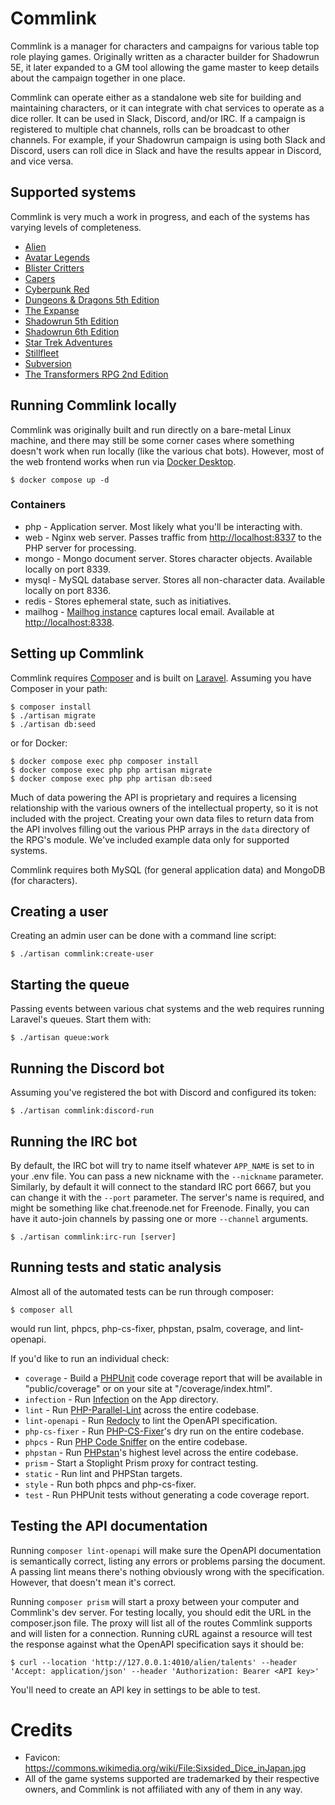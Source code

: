 # Commlink

Commlink is a manager for characters and campaigns for various table top role
playing games. Originally written as a character builder for Shadowrun 5E, it
later expanded to a GM tool allowing the game master to keep details about the
campaign together in one place.

Commlink can operate either as a standalone web site for building and
maintaining characters, or it can integrate with chat services to operate as
a dice roller. It can be used in Slack, Discord, and/or IRC. If a campaign is
registered to multiple chat channels, rolls can be broadcast to other channels.
For example, if your Shadowrun campaign is using both Slack and Discord, users
can roll dice in Slack and have the results appear in Discord, and vice versa.

## Supported systems

Commlink is very much a work in progress, and each of the systems has varying
levels of completeness.

* [Alien](https://freeleaguepublishing.com/games/alien/)
* [Avatar Legends](https://magpiegames.com/pages/avatar-legends)
* [Blister Critters](https://stillfleet.com/games/blister_critters/)
* [Capers](https://www.nerdburgergames.com/capers)
* [Cyberpunk Red](https://rtalsoriangames.com/cyberpunk/)
* [Dungeons & Dragons 5th Edition](https://dnd.wizards.com/)
* [The Expanse](https://greenroninstore.com/collections/the-expanse-rpg)
* [Shadowrun 5th Edition](https://www.catalystgamelabs.com/brands/shadowrun)
* [Shadowrun 6th Edition](https://www.catalystgamelabs.com/brands/shadowrun)
* [Star Trek Adventures](https://www.modiphius.net/collections/star-trek-adventures/star-trek_core)
* [Stillfleet](https://stillfleet.com/games/stillfleet/)
* [Subversion](https://www.fraggingunicorns.com/subversion)
* [The Transformers RPG 2nd Edition](https://rpggeek.com/image/3884438/the-transformers-rpg-2nd-edition)

## Running Commlink locally

Commlink was originally built and run directly on a bare-metal Linux machine,
and there may still be some corner cases where something doesn't work when run
locally (like the various chat bots). However, most of the web frontend works
when run via [Docker Desktop](https://www.docker.com/).

```shell
$ docker compose up -d
```

### Containers
* php - Application server. Most likely what you'll be interacting with.
* web - Nginx web server. Passes traffic from [http://localhost:8337](http://localhost:8337) to the PHP server for processing.
* mongo - Mongo document server. Stores character objects. Available locally on port 8339.
* mysql - MySQL database server. Stores all non-character data. Available locally on port 8336.
* redis - Stores ephemeral state, such as initiatives.
* mailhog - [Mailhog instance](https://github.com/mailhog/MailHog) captures local email. Available at [http://localhost:8338](http://localhost:8338).

## Setting up Commlink

Commlink requires [Composer](https://getcomposer.org) and is built on
[Laravel](https://laravel.com). Assuming you have Composer in your path:

```shell
$ composer install
$ ./artisan migrate
$ ./artisan db:seed
```

or for Docker:
```shell
$ docker compose exec php composer install
$ docker compose exec php php artisan migrate
$ docker compose exec php php artisan db:seed
```

Much of data powering the API is proprietary and requires a licensing
relationship with the various owners of the intellectual property, so it is not
included with the project. Creating your own data files to return data from the
API involves filling out the various PHP arrays in the `data` directory of the
RPG's module. We've included example data only for supported systems.

Commlink requires both MySQL (for general application data) and MongoDB (for
characters).

## Creating a user

Creating an admin user can be done with a command line script:

```shell
$ ./artisan commlink:create-user
```

## Starting the queue

Passing events between various chat systems and the web requires running
Laravel's queues. Start them with:

```shell
$ ./artisan queue:work
```

## Running the Discord bot

Assuming you've registered the bot with Discord and configured its token:

```shell
$ ./artisan commlink:discord-run
```

## Running the IRC bot

By default, the IRC bot will try to name itself whatever `APP_NAME` is set to
in your .env file. You can pass a new nickname with the `--nickname` parameter.
Similarly, by default it will connect to the standard IRC port 6667, but you
can change it with the `--port` parameter. The server's name is required, and
might be something like chat.freenode.net for Freenode. Finally, you can have
it auto-join channels by passing one or more `--channel` arguments.

```shell
$ ./artisan commlink:irc-run [server]
```

## Running tests and static analysis

Almost all of the automated tests can be run through composer:

```shell
$ composer all
```
would run lint, phpcs, php-cs-fixer, phpstan, psalm, coverage, and
lint-openapi.

If you'd like to run an individual check:
* `coverage` - Build a [PHPUnit](https://phpunit.readthedocs.io/) code coverage
    report that will be available in "public/coverage" or on your site at
    "<host>/coverage/index.html".
* `infection` - Run [Infection](https://infection.github.io/) on the App
    directory.
* `lint` - Run
    [PHP-Parallel-Lint](https://github.com/php-parallel-lint/PHP-Parallel-Lint)
    across the entire codebase.
* `lint-openapi` - Run [Redocly](https://redocly.com/docs/cli/) to lint the
    OpenAPI specification.
* `php-cs-fixer` - Run
    [PHP-CS-Fixer](https://github.com/PHP-CS-Fixer/PHP-CS-Fixer)'s dry run on
    the entire codebase.
* `phpcs` - Run [PHP Code Sniffer](https://github.com/squizlabs/PHP_CodeSniffer)
    on the entire codebase.
* `phpstan` - Run [PHPstan](https://phpstan.org/)'s highest level across the
    entire codebase.
* `prism` - Start a Stoplight Prism proxy for contract testing.
* `static` - Run lint and PHPStan targets.
* `style` - Run both phpcs and php-cs-fixer.
* `test` - Run PHPUnit tests without generating a code coverage report.

## Testing the API documentation

Running `composer lint-openapi` will make sure the OpenAPI documentation is
semantically correct, listing any errors or problems parsing the document. A
passing lint means there's nothing obviously wrong with the specification.
However, that doesn't mean it's correct.

Running `composer prism` will start a proxy between your computer and
Commlink's dev server. For testing locally, you should edit the URL in the
composer.json file. The proxy will list all of the routes Commlink supports and
will listen for a connection. Running cURL against a resource will test the
response against what the OpenAPI specification says it should be:

```
$ curl --location 'http://127.0.0.1:4010/alien/talents' --header 'Accept: application/json' --header 'Authorization: Bearer <API key>'
```
You'll need to create an API key in settings to be able to test.

# Credits

* Favicon: https://commons.wikimedia.org/wiki/File:Sixsided_Dice_inJapan.jpg
* All of the game systems supported are trademarked by their respective owners,
  and Commlink is not affiliated with any of them in any way.
